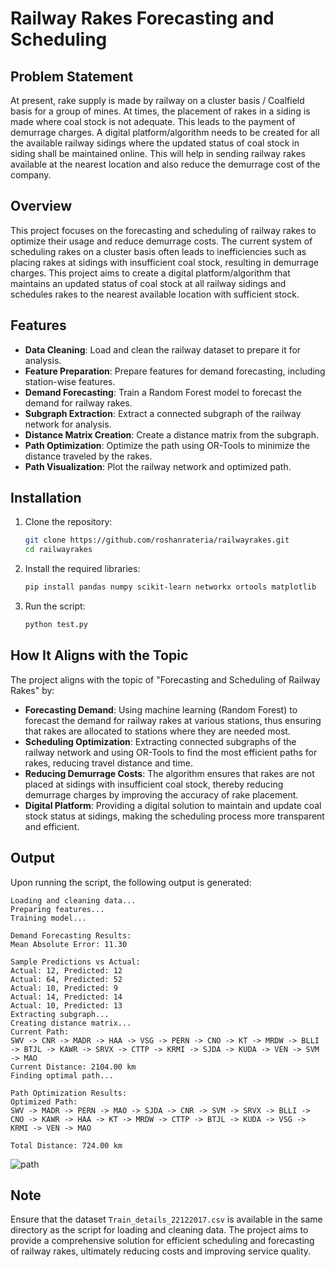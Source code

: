 # Railway Rakes Forecasting and Scheduling
## Problem Statement
At present, rake supply is made by railway on a cluster basis / Coalfield basis for a group of mines. At times, the placement of rakes in a siding is made where coal stock is not adequate. This leads to the payment of demurrage charges. A digital platform/algorithm needs to be created for all the available railway sidings where the updated status of coal stock in siding shall be maintained online. This will help in sending railway rakes available at the nearest location and also reduce the demurrage cost of the company.

## Overview
This project focuses on the forecasting and scheduling of railway rakes to optimize their usage and reduce demurrage costs. The current system of scheduling rakes on a cluster basis often leads to inefficiencies such as placing rakes at sidings with insufficient coal stock, resulting in demurrage charges. This project aims to create a digital platform/algorithm that maintains an updated status of coal stock at all railway sidings and schedules rakes to the nearest available location with sufficient stock.

## Features
- **Data Cleaning**: Load and clean the railway dataset to prepare it for analysis.
- **Feature Preparation**: Prepare features for demand forecasting, including station-wise features.
- **Demand Forecasting**: Train a Random Forest model to forecast the demand for railway rakes.
- **Subgraph Extraction**: Extract a connected subgraph of the railway network for analysis.
- **Distance Matrix Creation**: Create a distance matrix from the subgraph.
- **Path Optimization**: Optimize the path using OR-Tools to minimize the distance traveled by the rakes.
- **Path Visualization**: Plot the railway network and optimized path.

## Installation
1. Clone the repository:
   ```sh
   git clone https://github.com/roshanrateria/railwayrakes.git
   cd railwayrakes
   ```

2. Install the required libraries:
   ```sh
   pip install pandas numpy scikit-learn networkx ortools matplotlib
   ```

3. Run the script:
   ```sh
   python test.py
   ```

## How It Aligns with the Topic
The project aligns with the topic of "Forecasting and Scheduling of Railway Rakes" by:
- **Forecasting Demand**: Using machine learning (Random Forest) to forecast the demand for railway rakes at various stations, thus ensuring that rakes are allocated to stations where they are needed most.
- **Scheduling Optimization**: Extracting connected subgraphs of the railway network and using OR-Tools to find the most efficient paths for rakes, reducing travel distance and time.
- **Reducing Demurrage Costs**: The algorithm ensures that rakes are not placed at sidings with insufficient coal stock, thereby reducing demurrage charges by improving the accuracy of rake placement.
- **Digital Platform**: Providing a digital solution to maintain and update coal stock status at sidings, making the scheduling process more transparent and efficient.

## Output
Upon running the script, the following output is generated:
```
Loading and cleaning data...
Preparing features...
Training model...

Demand Forecasting Results:
Mean Absolute Error: 11.30

Sample Predictions vs Actual:
Actual: 12, Predicted: 12
Actual: 64, Predicted: 52
Actual: 10, Predicted: 9
Actual: 14, Predicted: 14
Actual: 10, Predicted: 13
Extracting subgraph...
Creating distance matrix...
Current Path:
SWV -> CNR -> MADR -> HAA -> VSG -> PERN -> CNO -> KT -> MRDW -> BLLI -> BTJL -> KAWR -> SRVX -> CTTP -> KRMI -> SJDA -> KUDA -> VEN -> SVM -> MAO
Current Distance: 2104.00 km
Finding optimal path...

Path Optimization Results:
Optimized Path:
SWV -> MADR -> PERN -> MAO -> SJDA -> CNR -> SVM -> SRVX -> BLLI -> CNO -> KAWR -> HAA -> KT -> MRDW -> CTTP -> BTJL -> KUDA -> VSG -> KRMI -> VEN -> MAO

Total Distance: 724.00 km
```
![path](https://github.com/user-attachments/assets/a3a0efce-d2a7-4afb-8f42-cc167c2007fa)


## Note
Ensure that the dataset `Train_details_22122017.csv` is available in the same directory as the script for loading and cleaning data. The project aims to provide a comprehensive solution for efficient scheduling and forecasting of railway rakes, ultimately reducing costs and improving service quality.

